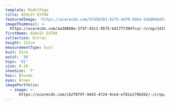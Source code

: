 ```yaml
---
template: ModelPage
title: ASHLEY EXTRA
featuredImage: 'https://ucarecdn.com/57456783-91f5-4d70-9364-542804bdfe74/'
imageThumbnail: >-
  https://ucarecdn.com/aa380b0e-2f3f-43c1-9575-b41777394fca/-/crop/1415x2209/210,0/-/preview/
firstName: ASHLEY EXTRA
collection: Extras
height: 152cm
measurementType: bust
bust: 91cm
waist: '36'
hips: '91'
size: 8-10
shoeSize: '7'
hair: Blonde
eyes: Brown
imagePortfolio:
  - image: >-
      https://ucarecdn.com/cb2f079f-9443-4724-9ce4-ef81e179bd42/-/crop/1592x2309/140,0/-/preview/
---
```


